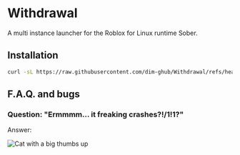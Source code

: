 # Withdrawal
A multi instance launcher for the Roblox for Linux runtime Sober.

## Installation

```bash
curl -sL https://raw.githubusercontent.com/dim-ghub/Withdrawal/refs/heads/main/install.sh | bash
```

## F.A.Q. and bugs

### Question: "Ermmmm... it freaking crashes?!/1!1?"
Answer:

![Cat with a big thumbs up](https://media1.tenor.com/m/DtD4LZbctTIAAAAC/tamm-cat.gif)
